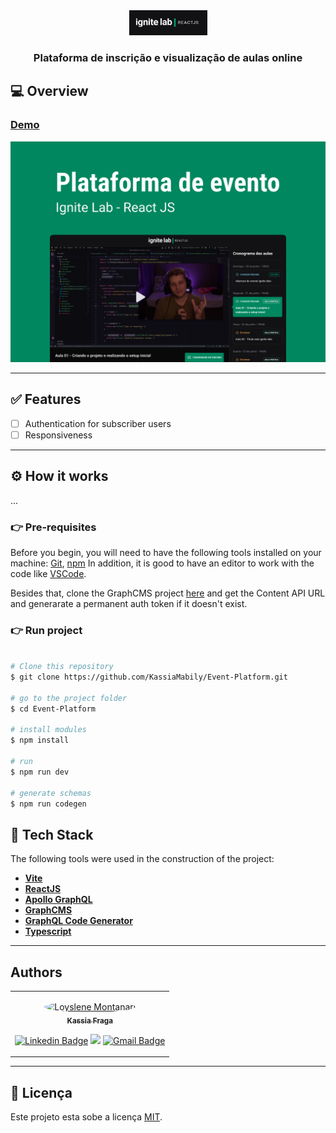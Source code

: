 <div align="center">
    <img src="./src/assets/logo.png" alt="Event Platform" />
    <p></p>
</div>

<h3 align="center">
    Plataforma de inscrição e visualização de aulas online
</h3>

## 💻 Overview

### [Demo](https://event-platform-fawn.vercel.app/)

<img src="./src/assets/Capa.png" alt="Event Platform" />

---
## ✅ Features

- [ ] Authentication for subscriber users
- [ ] Responsiveness

---

## ⚙️ How it works

...

### 👉 Pre-requisites

Before you begin, you will need to have the following tools installed on your machine:
[Git](https://git-scm.com), [npm](https://www.npmjs.com/)
In addition, it is good to have an editor to work with the code like [VSCode](https://code.visualstudio.com/).

Besides that, clone the GraphCMS project [here](https://app.graphcms.com/clone/0b394a8ea4de4556b22aaff741187e9b?name=Ignite%20Lab%20-%20Kassia%20Fraga) and get the Content API URL and generarate a permanent auth token if it doesn't exist.

### 👉 Run project
```bash

# Clone this repository
$ git clone https://github.com/KassiaMabily/Event-Platform.git

# go to the project folder
$ cd Event-Platform

# install modules
$ npm install

# run
$ npm run dev

# generate schemas
$ npm run codegen

```

## 🚀 Tech Stack

The following tools were used in the construction of the project:

-   **[Vite](https://vitejs.dev/)**
-   **[ReactJS](https://pt-br.reactjs.org/)**
-   **[Apollo GraphQL](https://www.apollographql.com/)**
-   **[GraphCMS](https://graphcms.com/)**
-   **[GraphQL Code Generator](https://www.graphql-code-generator.com/)**
-   **[Typescript](https://www.typescriptlang.org/)**

---

## Authors
<table>
    <tr>
    <td align="center">
        <p>
            <a href="#">
                <img style="border-radius: 50%" src="https://github.com/KassiaMabily.png" width="100px;" alt="Loyslene Montanari"/>
                <br />
                <sub><b>Kassia Fraga</b></sub></a><a href="#" title="Kassia Fraga">
            </a>
            <br/>

[![Linkedin Badge](https://img.shields.io/badge/-Kassia-blue?style=flat-square&logo=Linkedin&logoColor=white&link=https://www.linkedin.com/in/kassia-fraga/)](https://www.linkedin.com/in/kassia-fraga/)
[<img src = "https://img.shields.io/badge/@dev.naotaosedentaria-%23E4405F.svg?&style=flat-square&logo=instagram&logoColor=white">](https://www.instagram.com/dev.naotaosedentaria/)
[![Gmail Badge](https://img.shields.io/badge/-kassiafraga7@gmail.com-c14438?style=flat-square&logo=Gmail&logoColor=white&link=mailto:kassiafraga7@gmail.com)](mailto:kassiafraga7@gmail.com)
        </p>
    </td>
    </tr>
</table>

---

## 📝 Licença

Este projeto esta sobe a licença [MIT](./LICENSE).
